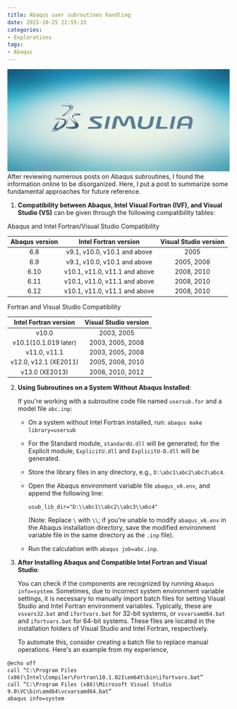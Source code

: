 ```yaml
---
title: Abaqus user subroutines handling
date: 2015-10-25 22:55:33
categories:
- Explorations
tags:
- Abaqus
---
```


![SIMULIA](/uploads/images/0000/SIMULIA.jpg)
After reviewing numerous posts on Abaqus subroutines, I found the information online to be disorganized. Here, I put a post to summarize some fundamental approaches for future reference.

1. **Compatibility between Abaqus, Intel Visual Fortran (IVF), and Visual Studio (VS)** can be given through the following compatibility tables:

Abaqus and Intel Fortran/Visual Studio Compatibility

| Abaqus version 	|     Intel Fortran version     	| Visual Studio version 	|
|:--------------:	|:-----------------------------:	|:---------------------:	|
|       6.8      	|  v9.1, v10.0, v10.1 and above 	|          2005         	|
|       6.9      	|  v9.1, v10.0, v10.1 and above 	|       2005, 2008      	|
|      6.10      	| v10.1, v11.0, v11.1 and above 	|       2008, 2010      	|
|      6.11      	| v10.1, v11.0, v11.1 and above 	|       2008, 2010      	|
|      6.12      	| v10.1, v11.0, v11.1 and above 	|       2008, 2010      	|

Fortran and Visual Studio Compatibility

| Intel Fortran version 	| Visual Studio version 	|
|:---------------------:	|:---------------------:	|
|         v10.0         	|       2003, 2005      	|
| v10.1(10.1.019 later) 	|    2003, 2005, 2008   	|
|      v11.0, v11.1     	|    2003, 2005, 2008   	|
| v12.0, v12.1 (XE2011) 	|    2005, 2008, 2010   	|
|     v13.0 (XE2013)    	|    2008, 2010, 2012   	|

2. **Using Subroutines on a System Without Abaqus Installed**:

   If you're working with a subroutine code file named `usersub.for` and a model file `abc.inp`:

   - On a system without Intel Fortran installed, run: `abaqus make library=usersub`
   
   - For the Standard module, `standardU.dll` will be generated; for the Explicit module, `ExplicitU.dll` and `ExplicitU-D.dll` will be generated.
   
   - Store the library files in any directory, e.g., `D:\abc1\abc2\abc3\abc4`.
   
   - Open the Abaqus environment variable file `abaqus_v6.env`, and append the following line:

      ```
      usub_lib_dir="D:\\abc1\\abc2\\abc3\\abc4"
      ```

      (Note: Replace `\` with `\\`; if you're unable to modify `abaqus_v6.env` in the Abaqus installation directory, save the modified environment variable file in the same directory as the `.inp` file).

   - Run the calculation with `abaqus job=abc.inp`.

3. **After Installing Abaqus and Compatible Intel Fortran and Visual Studio**:

   You can check if the components are recognized by running `Abaqus info=system`. Sometimes, due to incorrect system environment variable settings, it is necessary to manually import batch files for setting Visual Studio and Intel Fortran environment variables. Typically, these are `vsvars32.bat` and `ifortvars.bat` for 32-bit systems, or `vsvarsamd64.bat` and `ifortvars.bat` for 64-bit systems. These files are located in the installation folders of Visual Studio and Intel Fortran, respectively.

   To automate this, consider creating a batch file to replace manual operations. Here's an example from my experience,

```
@echo off
call “C:\Program Files (x86)\Intel\Compiler\Fortran\10.1.021\em64t\bin\ifortvars.bat”
call “C:\Program Files (x86)\Microsoft Visual Studio 9.0\VC\bin\amd64\vcvarsamd64.bat”
abaqus info=system
```
